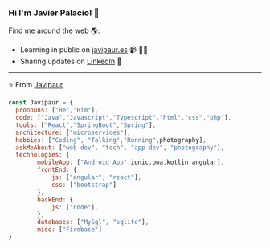 ### Hi I'm Javier Palacio! 👋
Find me around the web 🌎:
- Learning in public on <a href="https://www.javierpalacio.es">javipaur.es</a> 📹 ✍🏾
- Sharing updates on <a href="https://www.linkedin.com/in/javierpalaciourraca/">LinkedIn</a> 💼
---
⭐️ From [Javipaur](https://github.com/javipaur)
<!-- TO make screenshot of your code, copy below link:  
https://carbon.now.sh/ -->

```javascript
const Javipaur = {
  pronouns: ["He","Him"],
  code: ["Java","Javascript","Typescript","html","css","php"],
  tools: ["React","SpringBoot","Spring"],
  architecture: ["microservices"],
  hobbies: ["Coding", "Talking","Running",photography],
  askMeAbout: ["web dev", "tech", "app dev", "photography"],
  technologies: {
        mobileApp: ["Android App",ionic,pwa,kotlin,angular],
        frontEnd: {
            js: ["angular", "react"],
            css: ["bootstrap"]
        },
        backEnd: {
            js: ["node"],         
        },
        databases: ["MySql", "sqlite"],
        misc: ["Firebase"]
}

```
